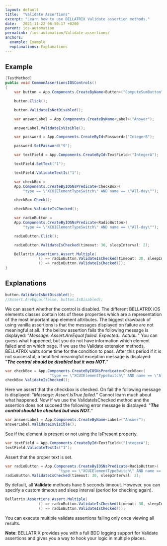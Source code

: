 ```yaml
---
layout: default
title:  "Validate Assertions"
excerpt: "Learn how to use BELLATRIX Validate assertion methods."
date:   2021-11-22 06:50:17 +0200
parent: ios-automation
permalink: /ios-automation/Validate-assertions/
anchors:
  example: Example
  explanations: Explanations
---
```

Example
-------
```csharp
[TestMethod]
public void CommonAssertionsIOSControls()
{
    var button = App.Components.CreateByName<Button>("ComputeSumButton");

    button.Click();

    button.ValidateIsNotDisabled();

    var answerLabel = App.Components.CreateByName<Label>("Answer");

    answerLabel.ValidateIsVisible();

    var password = App.Components.CreateById<Password>("IntegerB");

    password.SetPassword("9");

    var textField = App.Components.CreateById<TextField>("IntegerA");

    textField.SetText("1");

    textField.ValidateTextIs("1");

    var checkBox = 
	App.Components.CreateByIOSNsPredicate<CheckBox>(
		"type == \"XCUIElementTypeSwitch\" AND name == \"All-day\"");

    checkBox.Check();

    checkBox.ValidateIsChecked();

    var radioButton = 
	App.Components.CreateByIOSNsPredicate<RadioButton>(
		"type == \"XCUIElementTypeSwitch\" AND name == \"All-day\"");

    radioButton.Click();

    radioButton.ValidateIsChecked(timeout: 30, sleepInterval: 2);

	Bellatrix.Assertions.Assert.Multiple(
               () => radioButton.ValidateIsChecked(timeout: 30, sleepInterval: 2),
               () => radioButton.ValidateIsChecked());
}
```

Explanations
------------
```csharp
button.ValidateIsNotDisabled();
//Assert.AreEqual(false, button.IsDisabled);
```
We can assert whether the control is disabled. The different BELLATRIX iOS elements classes contain lots of these properties which are a representation of the most important app element attributes. The biggest drawback of using vanilla assertions is that the messages displayed on failure are not meaningful at all. If the bellow assertion fails the following message is displayed: "*Message: Assert.AreEqual failed. Expected:<false>. Actual:<true>.*" You can guess what happened, but you do not have information which element failed and on which page. If we use the Validate extension methods, BELLATRIX waits some time for the condition to pass. After this period if it is not successful, a beatified meaningful exception message is displayed: "***The control should be disabled but it was NOT.***"
```csharp
var checkBox = App.Components.CreateByIOSNsPredicate<CheckBox>(
					"type == \"XCUIElementTypeSwitch\" AND name == \"All-day\"");
checkBox.ValidateIsChecked();
```
Here we assert that the checkbox is checked. On fail the following message is displayed: "*Message: Assert.IsTrue failed.*" Cannot learn much about what happened. Now if we use the ValidateIsChecked method and the assertion does not succeed the following error message is displayed: "***The control should be checked but was NOT.***"
```csharp
var answerLabel = App.Components.CreateByName<Label>("Answer");
answerLabel.ValidateIsVisible();
```
See if the element is present or not using the IsPresent property.
```csharp
var textField = App.Components.CreateById<TextField>("IntegerA");
textField.ValidateTextIs("1");
```
Assert that the proper text is set.
```csharp
var radioButton = App.Components.CreateByIOSNsPredicate<RadioButton>(
						"type == \"XCUIElementTypeSwitch\" AND name == \"All-day\"");
radioButton.ValidateIsChecked(timeout: 30, sleepInterval: 2);
```
By default, all **Validate** methods have 5 seconds timeout. However, you can specify a custom timeout and sleep interval (period for checking again).
```csharp
Bellatrix.Assertions.Assert.Multiple(
               () => radioButton.ValidateIsChecked(timeout: 30, sleepInterval: 2),
               () => radioButton.ValidateIsChecked());
```
You can execute multiple validate assertions failing only once viewing all results.

**Note**: BELLATRIX provides you with a full BDD logging support for Validate assertions and gives you a way to hook your logic in multiple places.